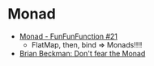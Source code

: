 # Monad
* [Monad - FunFunFunction #21](https://www.youtube.com/watch?v=9QveBbn7t_c)
	* FlatMap, then, bind => Monads!!!!
* [Brian Beckman: Don't fear the Monad](https://www.youtube.com/watch?v=ZhuHCtR3xq8)
